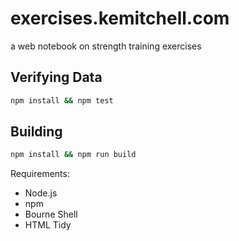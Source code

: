 # exercises.kemitchell.com

a web notebook on strength training exercises

## Verifying Data

```bash
npm install && npm test
```

## Building

```bash
npm install && npm run build
```

Requirements:

- Node.js
- npm
- Bourne Shell
- HTML Tidy
